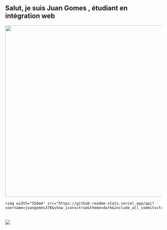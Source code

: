 ## Salut, je suis Juan Gomes ,  étudiant en intégration web 


 
 <div style="">
   <img width="550em" src="https://github-readme-stats.vercel.app/api/top-langs/?username=juangomes376&layout=compact&langs_count=7&theme=dark"/>
    
    <img width="550em" src="https://github-readme-stats.vercel.app/api?username=juangomes376&show_icons=true&theme=dark&include_all_commits=true&count_private=true"/>
  
 
 </div>

<div style="display: inline_block"><br>
<img src="https://skillicons.dev/icons?i=figma,git,bash,linux,html,css,js,php,mysql" />
</div>

<div class="js-calendar-graph mx-md-2 mx-3 d-flex flex-column flex-items-end flex-xl-items-center overflow-hidden pt-1 is-graph-loading graph-canvas ContributionCalendar height-full text-center" data-graph-url="/users/juangomes376/contributions" data-url="/juangomes376" data-from="2022-11-20 00:00:00 +0100" data-to="2023-11-23 23:59:59 +0100" data-org=""></div><div>

